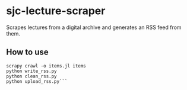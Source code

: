 # sjc-lecture-scraper
Scrapes lectures from a digital archive and generates an RSS feed from them.

## How to use
```
scrapy crawl -o items.jl items
python write_rss.py
python clean_rss.py
python upload_rss.py```